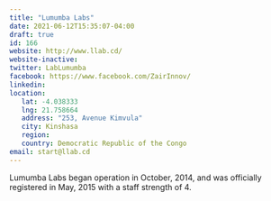 ```yaml
---
title: "Lumumba Labs"
date: 2021-06-12T15:35:07-04:00
draft: true
id: 166
website: http://www.llab.cd/
website-inactive: 
twitter: LabLumumba
facebook: https://www.facebook.com/ZairInnov/
linkedin: 
location: 
   lat: -4.038333
   lng: 21.758664
   address: "253, Avenue Kimvula"
   city: Kinshasa
   region: 
   country: Democratic Republic of the Congo
email: start@llab.cd
---
```

Lumumba Labs began operation in October, 2014, and was officially registered in May, 2015 with a staff strength of 4.

